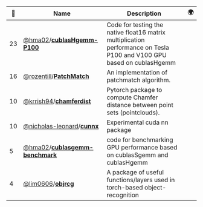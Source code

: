 |:star2: | Name | Description | 🌍|
|---|---|---|---|
|23|[@hma02](https://github.com/hma02)/[**cublasHgemm-P100**](https://github.com/hma02/cublasHgemm-P100)|Code for testing the native float16 matrix multiplication performance on Tesla P100 and V100 GPU based on cublasHgemm||
|16|[@rozentill](https://github.com/rozentill)/[**PatchMatch**](https://github.com/rozentill/PatchMatch)|An implementation of patchmatch algorithm.||
|10|[@krrish94](https://github.com/krrish94)/[**chamferdist**](https://github.com/krrish94/chamferdist)|Pytorch package to compute Chamfer distance between point sets (pointclouds).||
|10|[@nicholas-leonard](https://github.com/nicholas-leonard)/[**cunnx**](https://github.com/nicholas-leonard/cunnx)|Experimental cuda nn package||
|5|[@hma02](https://github.com/hma02)/[**cublasgemm-benchmark**](https://github.com/hma02/cublasgemm-benchmark)|code for benchmarking GPU performance based on cublasSgemm and cublasHgemm||
|4|[@lim0606](https://github.com/lim0606)/[**objrcg**](https://github.com/lim0606/objrcg)|A package of useful functions/layers used in torch-based object-recognition||

